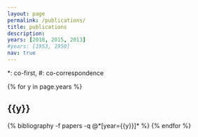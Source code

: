```yaml
---
layout: page
permalink: /publications/
title: publications
description:
years: [2018, 2015, 2013]
#years: [1953, 1950]
nav: true
---
```


*: co-first, #: co-correspondence
<div class="publications">

{% for y in page.years %}
  <h2 class="year">{{y}}</h2>
  {% bibliography -f papers -q @*[year={{y}}]* %}
{% endfor %}

</div>
